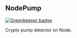 ## NodePump

[![Greenkeeper badge](https://badges.greenkeeper.io/NFhbar/NodePump.svg)](https://greenkeeper.io/)

Crypto pump detector on Node. 
